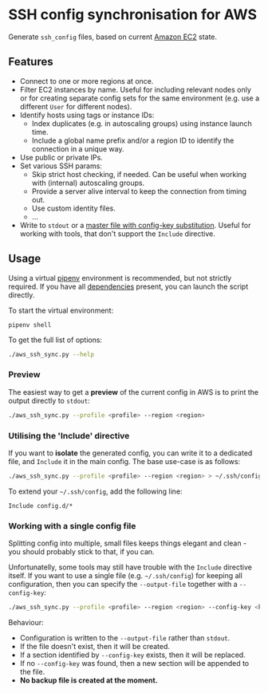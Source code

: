 # SSH config synchronisation for AWS

Generate `ssh_config` files, based on current [Amazon EC2](https://aws.amazon.com/ec2/) state.

## Features

* Connect to one or more regions at once.
* Filter EC2 instances by name. Useful for including relevant nodes only or for creating separate config sets for the same environment (e.g. use a different `User` for different nodes).
* Identify hosts using tags or instance IDs:
    * Index duplicates (e.g. in autoscaling groups) using instance launch time.
    * Include a global name prefix and/or a region ID to identify the connection in a unique way.
* Use public or private IPs.
* Set various SSH params:
    * Skip strict host checking, if needed. Can be useful when working with (internal) autoscaling groups.
    * Provide a server alive interval to keep the connection from timing out.
    * Use custom identity files.
    * ...
* Write to `stdout` or a [master file with config-key substitution](#file-output). Useful for working with tools, that don't support the `Include` directive.

## Usage

Using a virtual [pipenv](https://github.com/pypa/pipenv) environment is recommended, but not strictly required. If you have all [dependencies](Pipfile) present, you can launch the script directly.

To start the virtual environment:
```
pipenv shell
```

To get the full list of options:
```bash
./aws_ssh_sync.py --help
```

### Preview

The easiest way to get a **preview** of the current config in AWS is to print the output directly to `stdout`:

```bash
./aws_ssh_sync.py --profile <profile> --region <region>
```

### Utilising the 'Include' directive

If you want to **isolate** the generated config, you can write it to a dedicated file, and `Include` it in the main config. The base use-case is as follows:

```bash
./aws_ssh_sync.py --profile <profile> --region <region> > ~/.ssh/config.d/<some_file>
```

To extend your `~/.ssh/config`, add the following line:

```
Include config.d/*
```

### <a name="file-output"></a>Working with a single config file

Splitting config into multiple, small files keeps things elegant and clean - you should probably stick to that, if you can. 

Unfortunatelly, some tools may still have trouble with the `Include` directive itself. If you want to use a single file (e.g. `~/.ssh/config`) for keeping all configuration, then you can specify the `--output-file` together with a `--config-key`:

```bash
./aws_ssh_sync.py --profile <profile> --region <region> --config-key <key> --output-file <path>
``` 

Behaviour:

* Configuration is written to the `--output-file` rather than `stdout`.
* If the file doesn't exist, then it will be created.
* If a section identified by `--config-key` exists, then it will be replaced. 
* If no `--config-key` was found, then a new section will be appended to the file.
* **No backup file is created at the moment.**
